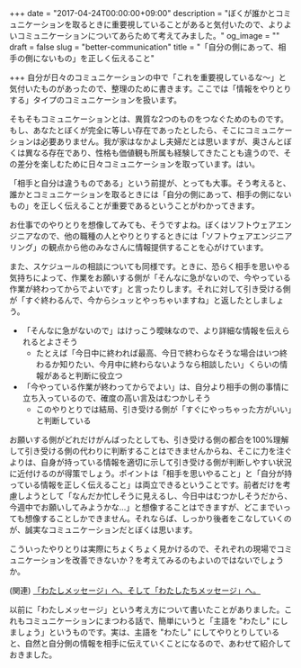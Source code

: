 +++
date = "2017-04-24T00:00:00+09:00"
description = "ぼくが誰かとコミュニケーションを取るときに重要視していることがあると気付いたので、よりよいコミュニケーションについてあらためて考えてみました。"
og_image = ""
draft = false
slug = "better-communication"
title = "「自分の側にあって、相手の側にないもの」を正しく伝えること"

+++
自分が日々のコミュニケーションの中で「これを重要視しているな〜」と気付いたものがあったので、整理のために書きます。ここでは「情報をやりとりする」タイプのコミュニケーションを扱います。

そもそもコミュニケーションとは、異質な2つのものをつなぐためのものです。もし、あなたとぼくが完全に等しい存在であったとしたら、そこにコミュニケーションは必要ありません。我が家はなかよし夫婦だとは思いますが、奥さんとぼくは異なる存在であり、性格も価値観も所属も経験してきたことも違うので、その差分を楽しむために日々コミュニケーションを取っています。はい。

「相手と自分は違うものである」という前提が、とっても大事。そう考えると、誰かとコミュニケーションを取るときには「自分の側にあって、相手の側にないもの」を正しく伝えることが重要であるということがわかってきます。

お仕事でのやりとりを想像してみても、そうですよね。ぼくはソフトウェアエンジニアなので、他の職種の人とやりとりするときには「ソフトウェアエンジニアリング」の観点から他のみなさんに情報提供することを心がけています。

また、スケジュールの相談についても同様です。ときに、恐らく相手を思いやる気持ちによって、作業をお願いする側が「そんなに急がないので、今やっている作業が終わってからでよいです」と言ったりします。それに対して引き受ける側が「すぐ終わるんで、今からシュッとやっちゃいますね」と返したとしましょう。

- 「そんなに急がないので」はけっこう曖昧なので、より詳細な情報を伝えられるとよさそう
  - たとえば「今日中に終われば最高、今日で終わらなそうな場合はいつ終わるか知りたい、今月中に終わらないようなら相談したい」くらいの情報があると判断に役立つ
- 「今やっている作業が終わってからでよい」は、自分より相手の側の事情に立ち入っているので、確度の高い言及はむつかしそう
  - このやりとりでは結局、引き受ける側が「すぐにやっちゃった方がいい」と判断している

お願いする側がどれだけがんばったとしても、引き受ける側の都合を100%理解して引き受ける側の代わりに判断することはできませんからね、そこに力を注ぐよりは、自身が持っている情報を適切に示して引き受ける側が判断しやすい状況に近付けるのが得策でしょう。ポイントは「相手を思いやること」と「自分が持っている情報を正しく伝えること」は両立できるということです。前者だけを考慮しようとして「なんだか忙しそうに見えるし、今日中はむつかしそうだから、今週中でお願いしてみようかな…」と想像することはできますが、どこまでいっても想像することしかできません。それならば、しっかり後者をこなしていくのが、誠実なコミュニケーションだとぼくは思います。

こういったやりとりは実際にちょくちょく見かけるので、それぞれの現場でコミュニケーションを改善できないか？を考えてみるのもよいのではないでしょうか。

(関連) <a href="/2011/01/19/i-can-feel-we-can-get-together/">「わたしメッセージ」へ、そして「わたしたちメッセージ」へ。</a>

以前に「わたしメッセージ」という考え方について書いたことがありました。これもコミュニケーションにまつわる話で、簡単にいうと「主語を "わたし" にしましょう」というものです。実は、主語を "わたし" にしてやりとりしていると、自然と自分側の情報を相手に伝えていくことになるので、あわせて紹介しておきました。
